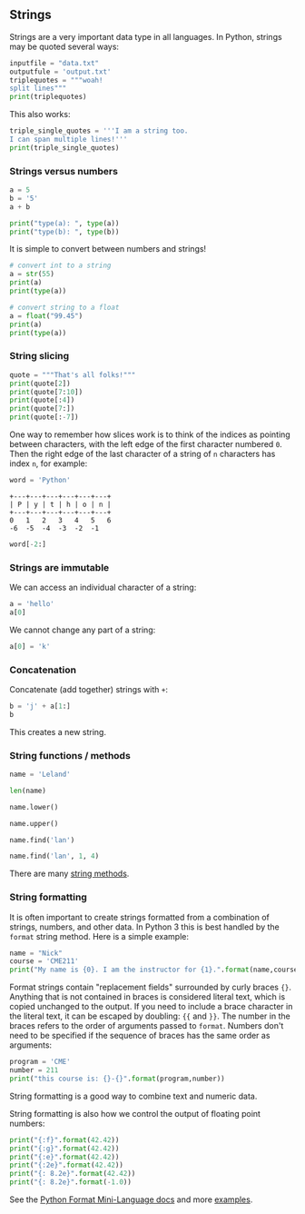 ## Strings

Strings are a very important data type in all languages.  In Python, strings may
be quoted several ways:

```python
inputfile = "data.txt"
outputfule = 'output.txt'
triplequotes = """woah!
split lines"""
print(triplequotes)
```

This also works:

```python
triple_single_quotes = '''I am a string too.
I can span multiple lines!'''
print(triple_single_quotes)
```

### Strings versus numbers

```python
a = 5
b = '5'
a + b
```

```python
print("type(a): ", type(a))
print("type(b): ", type(b))
```

It is simple to convert between numbers and strings!

```python
# convert int to a string
a = str(55)
print(a)
print(type(a))
```

```python
# convert string to a float
a = float("99.45")
print(a)
print(type(a))
```

### String slicing

```python
quote = """That's all folks!"""
print(quote[2])
print(quote[7:10])
print(quote[:4])
print(quote[7:])
print(quote[:-7])
```

One way to remember how slices work is to think of the indices as pointing
between characters, with the left edge of the first character numbered `0`. Then
the right edge of the last character of a string of `n` characters has index
`n`, for example:

```python
word = 'Python'
```

```
+---+---+---+---+---+---+
| P | y | t | h | o | n |
+---+---+---+---+---+---+
0   1   2   3   4   5   6
-6  -5  -4  -3  -2  -1
```

```python
word[-2:]
```

### Strings are immutable

We can access an individual character of a string:

```python
a = 'hello'
a[0]
```

We cannot change any part of a string:

```python
a[0] = 'k'
```

### Concatenation


Concatenate (add together) strings with `+`:

```python
b = 'j' + a[1:]
b
```

This creates a new string.

### String functions / methods 	

```python
name = 'Leland'
```

```python
len(name)
```

```python
name.lower()
```

```python
name.upper()
```

```python
name.find('lan')
```

```python
name.find('lan', 1, 4)
```

There are many [string methods][py-str-methods].

[py-str-methods]: https://docs.python.org/3/library/stdtypes.html#string-methods

### String formatting

It is often important to create strings formatted from a combination of strings,
numbers, and other data.  In Python 3 this is best handled by the `format`
string method.  Here is a simple example:

```python
name = "Nick"
course = 'CME211'
print("My name is {0}. I am the instructor for {1}.".format(name,course))
```

Format strings contain "replacement fields" surrounded by curly braces `{}`.
Anything that is not contained in braces is considered literal text, which is
copied unchanged to the output. If you need to include a brace character in the
literal text, it can be escaped by doubling: `{{` and `}}`.  The number in the
braces refers to the order of arguments passed to `format`.  Numbers don't need
to be specified if the sequence of braces has the same order as arguments:

```python
program = 'CME'
number = 211
print("this course is: {}-{}".format(program,number))
```

String formatting is a good way to combine text and numeric data.

String formatting is also how we control the output of floating point numbers:

```python
print("{:f}".format(42.42))
print("{:g}".format(42.42))
print("{:e}".format(42.42))
print("{:2e}".format(42.42))
print("{: 8.2e}".format(42.42))
print("{: 8.2e}".format(-1.0))
```

See the [Python Format Mini-Language docs][py-format-lang] and more [examples][py-format-examples].

[py-format-lang]: https://docs.python.org/3/library/string.html#format-specification-mini-language
[py-format-examples]: https://docs.python.org/3/library/string.html#format-examples
